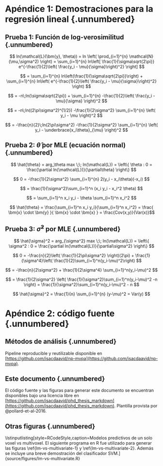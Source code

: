 # Apéndice 1: Demostraciones para la regresión lineal {.unnumbered}

## Prueba 1: Función de log-verosimilitud {.unnumbered}

$$ ln(\mathcal{L}(\bm{y}, \theta)) = ln \left( \prod_{i=1}^{n} \mathcal{N}(\mu,\sigma^2) \right) = \sum_{i=1}^{n} ln\left[ \frac{1}{\sigma\sqrt{2\pi}} e^{-\frac{1}{2}\left( \frac{y_i - \mu}{\sigma}\right)^2} \right] $$

$$ = \sum_{i=1}^{n} ln\left(\frac{1}{\sigma\sqrt{2\pi}}\right) + \sum_{i=1}^{n} ln\left( e^{-\frac{1}{2}\left( \frac{y_i - \mu}{\sigma}\right)^2} \right) $$

$$ = -n\;ln(\sigma\sqrt{2\pi}) + \sum_{i=1}^{n} -\frac{1}{2}\left( \frac{y_i - \mu}{\sigma} \right)^2 $$

$$ = -n\;ln((2\pi\sigma^2)^{1/2}) -\frac{1}{2\sigma^2} \sum_{i=1}^{n} \left( y_i - \mu \right)^2 $$

$$ = -\frac{n}{2}\;ln(2\pi\sigma^2) -\frac{1}{2\sigma^2} \sum_{i=1}^{n} \left( y_i - \underbrace{x_i\theta}_{\mu} \right)^2 $$

## Prueba 2: $\hat{\theta}$ por MLE (ecuación normal) {.unnumbered}

$$ \hat{\theta} = arg_\theta max \;\; ln(\mathcal{L}) = \left\{ \theta : 0 = \frac{\partial ln(\mathcal{L})}{\partial\theta} \right\} $$

$$ 0 = -\frac{1}{2\sigma^2} \sum_{i=1}^{n} 2(y_i - x_i\theta)(-x_i) $$

$$   = \frac{1}{\sigma^2}\sum_{i=1}^n (x_i y_i - x_i^2 \theta) $$

$$   = \sum_{i=1}^n x_i y_i - \theta \sum_{i=1}^n x_i^2 $$

$$ \hat{\theta} = \frac{\sum_{i=1}^n x_i y_i}{\sum_{i=1}^n x_i^2} = \frac{ \bm{x} \cdot \bm{y} }{ \bm{x} \cdot \bm{x} } = \frac{Cov(x,y)}{Var(x)}$$

## Prueba 3: $\hat{\sigma}^2$ por MLE {.unnumbered}

$$ \hat{\sigma}^2 = arg_{\sigma^2} max \;\; ln(\mathcal{L}) = \left\{ \sigma^2 : 0 = \frac{\partial ln(\mathcal{L})}{\partial\sigma^2} \right\} $$

$$ 0 = -\frac{n}{2}\left( \frac{1}{2\pi\sigma^2} \right)(2\pi) + \frac{1}{\sigma^4}\left( \frac{1}{2}\sum_{i=1}^n(y_i-\mu)^2\right) $$

$$ = -\frac{n}{2\sigma^2} + \frac{1}{2\sigma^4} \sum_{i=1}^n(y_i-\mu)^2 $$

$$ = \frac{1}{2\sigma^2} \left( \frac{1}{\sigma^2}\sum_{i=1}^n(y_i-\mu)^2 -n \right) = \frac{1}{\sigma^2}\sum_{i=1}^n(y_i-\mu)^2 - n $$

$$ \hat{\sigma}^2 = \frac{1}{n} \sum_{i=1}^{n} (y-\mu)^2 = Var(y) $$


# Apéndice 2: código fuente {.unnumbered}

## Métodos de análisis {.unnumbered}

Pipeline reproducible y reutilizable disponible en
[https://github.com/isacdaavid/np-mvpa](https://github.com/isacdaavid/np-mvpa).

## Este documento {.unnumbered}

El código fuente y las figuras para generar este documento se
encuentran disponibles bajo una licencia libre en
[https://github.com/isacdaavid/phd_thesis_markdown](https://github.com/isacdaavid/phd_thesis_markdown). Plantilla
provista por @pollard-et-al-2016.

## Otras figuras {.unnumbered}

\lstinputlisting[style=RCodeStyle,caption=Modelos predictivos de un solo voxel vs multivoxel. El siguiente programa en R fue utilizado para generar las figuras \ref{lm-vs-multivariate-1} y \ref{lm-vs-multivariate-2}. Además se incluye una breve demostración del clasificador SVM.]{source/figures/lm-vs-multivariate.R}
